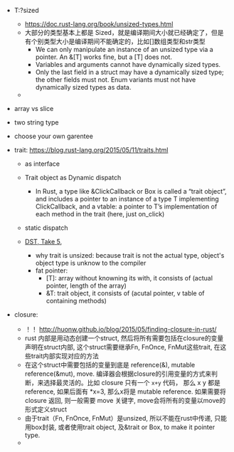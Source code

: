 
* T:?sized 
    * https://doc.rust-lang.org/book/unsized-types.html
    * 大部分的类型基本上都是 Sized，就是编译期间大小就已经确定了，但是有个别类型大小是编译期间不能确定的，比如[]数组类型和str类型
        * We can only manipulate an instance of an unsized type via a pointer. An &[T] works fine, but a [T] does not.
        * Variables and arguments cannot have dynamically sized types.
        * Only the last field in a struct may have a dynamically sized type; the other fields must not. Enum variants must not have dynamically sized types as data.
    * 
    


* array vs slice
* two string type
* choose your own garentee

* trait:
    https://blog.rust-lang.org/2015/05/11/traits.html

    * as interface
    * Trait object as Dynamic dispatch
        * In Rust, a type like &ClickCallback or Box<ClickCallback> is called a “trait object”, and includes a pointer to an instance of a type T implementing ClickCallback, and a vtable: a pointer to T’s implementation of each method in the trait (here, just on_click)

    * static dispatch

    * [DST, Take 5](http://smallcultfollowing.com/babysteps/blog/2014/01/05/dst-take-5/), 
        * why trait is unsized: because trait is not the actual type, object's object type is unknow to the compiler
        * fat pointer:
            * [T]: array without knowning its with, it consists of (actual pointer, length of the array)
            * &T: trait object, it consists of (acutal pointer, v table of containing methods)
        
        

* closure:
    * ！！ http://huonw.github.io/blog/2015/05/finding-closure-in-rust/
    * rust 内部是用动态创建一个struct, 然后将所有需要包括在closure的变量声明在struct内部, 这个struct需要继承Fn, FnOnce, FnMut这些trait, 在这些trait内部实现对应的方法
    * 在这个struct中需要包括的变量到底是 reference(&), mutable reference(&mut), move. 编译器会根据closure的引用变量的方式来判断，来选择最灵活的。比如 closure 只有一个 `x+y` 代码， 那么 x y 都是 reference, 如果后面有 *x=3, 那么x将是 mutable reference. 如果需要将 closure 返回, 则一般需要 move 关键字, move会将所有的变量以move的形式定义struct
    * 由于trait（Fn, FnOnce, FnMut）是unsized, 所以不能在rust中传递, 只能用box封装, 或者使用trait object, 及&trait or Box<trait>, to make it pointer type.
    * 
